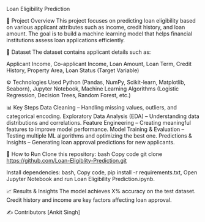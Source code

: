 Loan Eligibility Prediction

📌 Project Overview
This project focuses on predicting loan eligibility based on various applicant attributes such as income, credit history, and loan amount. The goal is to build a machine learning model that helps financial institutions assess loan applications efficiently.

📂 Dataset
The dataset contains applicant details such as:

Applicant Income,
Co-applicant Income,
Loan Amount,
Loan Term,
Credit History,
Property Area,
Loan Status (Target Variable)

⚙️ Technologies Used
Python (Pandas, NumPy, Scikit-learn, Matplotlib, Seaborn),
Jupyter Notebook,
Machine Learning Algorithms (Logistic Regression, Decision Trees, Random Forest, etc.)

📊 Key Steps
Data Cleaning – Handling missing values, outliers, and categorical encoding.
Exploratory Data Analysis (EDA) – Understanding data distributions and correlations.
Feature Engineering – Creating meaningful features to improve model performance.
Model Training & Evaluation – Testing multiple ML algorithms and optimizing the best one.
Predictions & Insights – Generating loan approval predictions for new applicants.

🚀 How to Run
Clone this repository:
bash
Copy code
git clone https://github.com/Loan-Eligiblity-Prediction.git

Install dependencies:
bash,
Copy code,
pip install -r requirements.txt,
Open Jupyter Notebook and run Loan Eligibility Prediction.ipynb.

📈 Results & Insights
The model achieves X% accuracy on the test dataset.
Credit history and income are key factors affecting loan approval.

✍️ Contributors
[Ankit Singh]
